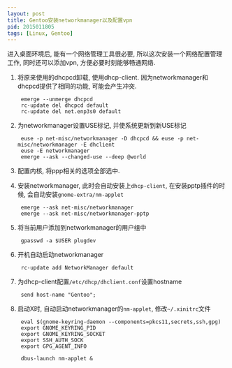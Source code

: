 ```yaml
---
layout: post
title: Gentoo安装networkmanager以及配置vpn
pid: 2015011805
tags: [Linux, Gentoo]
---
```


进入桌面环境后, 能有一个网络管理工具很必要, 所以这次安装一个网络配置管理工作, 同时还可以添加vpn, 方便必要时刻能够畅通网络.

1. 将原来使用的dhcpcd卸载, 使用dhcp-client. 因为networkmanager和dhcpcd提供了相同的功能, 可能会产生冲突.

        emerge --unmerge dhcpcd
        rc-update del dhcpcd default
        rc-update del net.enp3s0 default

2. 为networkmanager设置USE标记, 并使系统更新到新USE标记

        euse -p net-misc/networkmanager -D dhcpcd && euse -p net-misc/networkmanager -E dhclient
        euse -E networkmanager
        emerge --ask --changed-use --deep @world

3. 配置内核, 将ppp相关的选项全部选中.
4. 安装networkmanager, 此时会自动安装上`dhcp-client`, 在安装pptp插件的时候, 会自动安装`gnome-extra/nm-applet`

        emerge --ask net-misc/networkmanager
        emerge --ask net-misc/networkmanager-pptp

5. 将当前用户添加到networkmanager的用户组中

        gpasswd -a $USER plugdev

6. 开机自动启动networkmanager

        rc-update add NetworkManager default

7. 为dhcp-client配置`/etc/dhcp/dhclient.conf`设置hostname

        send host-name "Gentoo";

8. 启动X时, 自动启动networkmanager的`nm-applet`, 修改`~/.xinitrc`文件

        eval $(gnome-keyring-daemon --components=pkcs11,secrets,ssh,gpg)
        export GNOME_KEYRING_PID
        export GNOME_KEYRING_SOCKET
        export SSH_AUTH_SOCK
        export GPG_AGENT_INFO

        dbus-launch nm-applet &
